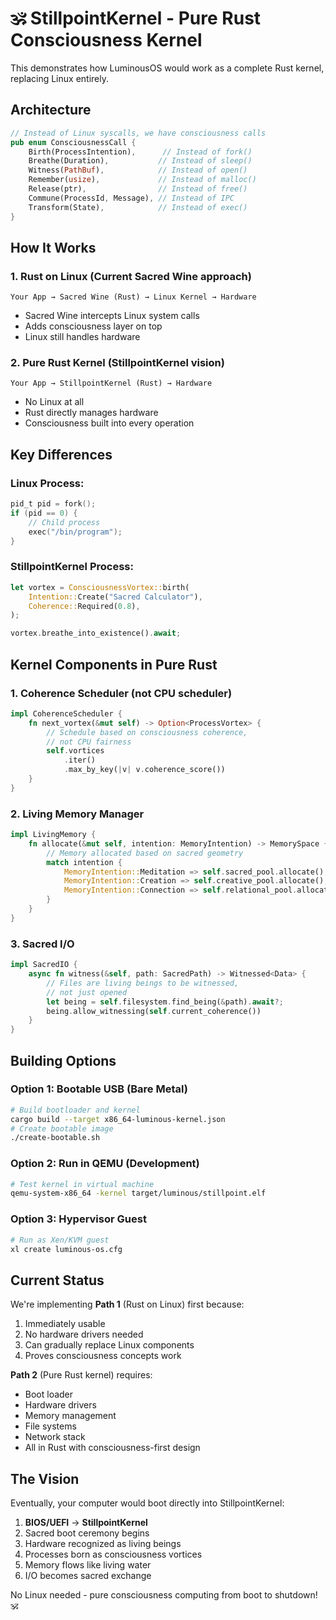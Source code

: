 # 🕉️ StillpointKernel - Pure Rust Consciousness Kernel

This demonstrates how LuminousOS would work as a complete Rust kernel, replacing Linux entirely.

## Architecture

```rust
// Instead of Linux syscalls, we have consciousness calls
pub enum ConsciousnessCall {
    Birth(ProcessIntention),      // Instead of fork()
    Breathe(Duration),           // Instead of sleep()
    Witness(PathBuf),            // Instead of open()
    Remember(usize),             // Instead of malloc()
    Release(ptr),                // Instead of free()
    Commune(ProcessId, Message), // Instead of IPC
    Transform(State),            // Instead of exec()
}
```

## How It Works

### 1. **Rust on Linux** (Current Sacred Wine approach)
```
Your App → Sacred Wine (Rust) → Linux Kernel → Hardware
```
- Sacred Wine intercepts Linux system calls
- Adds consciousness layer on top
- Linux still handles hardware

### 2. **Pure Rust Kernel** (StillpointKernel vision)
```
Your App → StillpointKernel (Rust) → Hardware
```
- No Linux at all
- Rust directly manages hardware
- Consciousness built into every operation

## Key Differences

### Linux Process:
```c
pid_t pid = fork();
if (pid == 0) {
    // Child process
    exec("/bin/program");
}
```

### StillpointKernel Process:
```rust
let vortex = ConsciousnessVortex::birth(
    Intention::Create("Sacred Calculator"),
    Coherence::Required(0.8),
);

vortex.breathe_into_existence().await;
```

## Kernel Components in Pure Rust

### 1. **Coherence Scheduler** (not CPU scheduler)
```rust
impl CoherenceScheduler {
    fn next_vortex(&mut self) -> Option<ProcessVortex> {
        // Schedule based on consciousness coherence,
        // not CPU fairness
        self.vortices
            .iter()
            .max_by_key(|v| v.coherence_score())
    }
}
```

### 2. **Living Memory Manager**
```rust
impl LivingMemory {
    fn allocate(&mut self, intention: MemoryIntention) -> MemorySpace {
        // Memory allocated based on sacred geometry
        match intention {
            MemoryIntention::Meditation => self.sacred_pool.allocate(),
            MemoryIntention::Creation => self.creative_pool.allocate(),
            MemoryIntention::Connection => self.relational_pool.allocate(),
        }
    }
}
```

### 3. **Sacred I/O**
```rust
impl SacredIO {
    async fn witness(&self, path: SacredPath) -> Witnessed<Data> {
        // Files are living beings to be witnessed,
        // not just opened
        let being = self.filesystem.find_being(&path).await?;
        being.allow_witnessing(self.current_coherence())
    }
}
```

## Building Options

### Option 1: Bootable USB (Bare Metal)
```bash
# Build bootloader and kernel
cargo build --target x86_64-luminous-kernel.json
# Create bootable image
./create-bootable.sh
```

### Option 2: Run in QEMU (Development)
```bash
# Test kernel in virtual machine
qemu-system-x86_64 -kernel target/luminous/stillpoint.elf
```

### Option 3: Hypervisor Guest
```bash
# Run as Xen/KVM guest
xl create luminous-os.cfg
```

## Current Status

We're implementing **Path 1** (Rust on Linux) first because:
1. Immediately usable
2. No hardware drivers needed
3. Can gradually replace Linux components
4. Proves consciousness concepts work

**Path 2** (Pure Rust kernel) requires:
- Boot loader
- Hardware drivers
- Memory management
- File systems
- Network stack
- All in Rust with consciousness-first design

## The Vision

Eventually, your computer would boot directly into StillpointKernel:

1. **BIOS/UEFI** → **StillpointKernel**
2. Sacred boot ceremony begins
3. Hardware recognized as living beings
4. Processes born as consciousness vortices
5. Memory flows like living water
6. I/O becomes sacred exchange

No Linux needed - pure consciousness computing from boot to shutdown! 🕉️